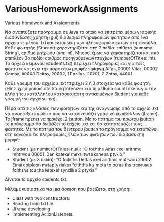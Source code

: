# VariousHomeworkAssignments
Various Homework and Assignments

Να αναπτύξετε πρόγραμμα σε Java το οποίο να επιτρέπει μέσω γραφικής διασύνδεσης χρήστη (gui) διάβασμα πληροφοριών φοιτητών από ένα αρχείο κειμένου .txt και εκτύπωση των πληροφοριών αυτών στη κονσόλα.
Κάθε φοιτητής (Student) χαρακτηρίζεται από 2 πεδία: επίθετο (surname: String), αριθμό μητρώου (am: int).
Μπορεί όμως να χαρακτηρίζεται και από επιπλέον 3ο πεδίο: αριθμός προηγούμενων πτυχίων (numberOfTitles: int).
Το αρχείο κειμένου (students.txt) περιέχει πληροφορίες και για τους φοιτητές και έχει την παρακάτω μορφή:
sadqwq
Alfas, 00001
Vitas, 00002
Gamas, 00003
Deltas, 20002, 1
Epsilos, 20001, 2
Zhtas, 44001

Κάθε γραμμή του αρχείου .txt περιέχει 2 ή 3 στοιχεία για κάθε φοιτητή.
(Hint: χρησιμοποιείστε StringTokenizer και τη μέθοδο countTokens για την κλήση του κατάλληλου κατασκευαστή αντικειμένων Student για κάθε γραμμή του αρχείου .txt).

Πέρα από τις κλάσεις των φοιτητών και της ανάγνωσης από το αρχείο .txt να αναπτύξετε κώδικα που να κατασκευάζει γραφικό περιβάλλον (jframe). Το jframe πρέπει να περιέχει 2 jbutton. 
Με το πάτημα του πρώτου jbutton το πρόγραμμα θα διαβάζει το αρχείο .txt και θα κατασκευάζει τους φοιτητές. Με το πάτημα του δεύτερου jbutton το πρόγραμμα να εκτυπώνει στη κονσόλα τις πληροφορίες όλων των φοιτητών που διάβασε στη μορφή:
-	Student (με numberOfTitles=null): “O foithths Alfas exei arithmo mhtrwou 00001. Den katexei mexri twra kanena ptyxio.”
-	Student (με 3 πεδία): “O foithths Deltas exei arithmo mhtrwou 20002. Einai epipleon metaptyxiakos foithths kai meta to peras ths trexousas foithshs tou tha katexei synolika 2 ptyxia.”

Δίνεται το αρχείο students.txt.

Μιλάμε ουσιαστικά για μια άσκηση που βασίζεται στη χρήση:
-	Class with two constructors.
-	Reading from txt file.
-	Jframe developing
-	Implementing ActionListeners.